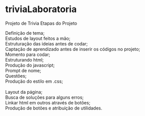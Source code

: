 # triviaLaboratoria
Projeto de Trivia
Etapas do Projeto

Definição de tema;<br>
Estudos de layout feitos a mão;<br>
Estruturação das ideias antes de codar;<br>
Captação de aprendizado antes de inserir os códigos no projeto;<br>
Momento para codar;<br>
Estruturando html;<br>
Produção do javascript;<br>
Prompt de nome;<br>
Questões;<br>
Produção do estilo em .css;<br><br>
Layout da página;<br>
Busca de soluções para alguns erros;<br>
Linkar html em outros através de botões;<br>
Produção de botões e atribuição de utilidades.

